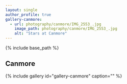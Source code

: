 ```yaml
---
layout: single
author_profile: true
gallery-canmore:
  - url: photography/canmore/IMG_2553_.jpg
    image_path: photography/canmore/IMG_2553_.jpg
    alt: "Stars at Canmore"
---
```


{% include base_path %}

## Canmore

{% include gallery id="gallery-canmore" caption="" %}

